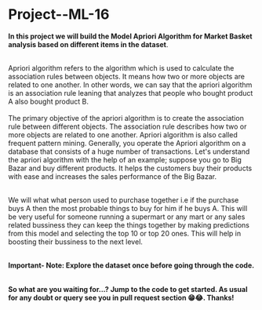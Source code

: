 # Project--ML-16




<table>

**In this project we will build the Model Apriori Algorithm for Market Basket analysis based on different items in the dataset**.<br></br>  

Apriori algorithm refers to the algorithm which is used to calculate the association rules between objects.
It means how two or more objects are related to one another. In other words, we can say that the apriori algorithm is an association rule leaning that analyzes that people who bought product A also bought product B.<br></br>
The primary objective of the apriori algorithm is to create the association rule between different objects. 
The association rule describes how two or more objects are related to one another. 
Apriori algorithm is also called frequent pattern mining. Generally, you operate the Apriori algorithm on a database that consists of a huge number of transactions. 
Let's understand the apriori algorithm with the help of an example; suppose you go to Big Bazar and buy different products. 
It helps the customers buy their products with ease and increases the sales performance of the Big Bazar.<br></br>

We will what what person used to purchase together i.e if the purchase buys A then the most probable things to buy for him if he buys A. This will be very useful for someone
running a supermart or any mart or any sales related bussiness they can keep the things together by making predictions from this model and selecting the top 10 or top 20 ones. This will help in boosting their bussiness to the next level.<br></br> 

**Important- Note: Explore the dataset once before going through the code.**

</table>


**So what are you waiting for...? Jump to the code to get started. As usual for any doubt or query see you in pull request section 😁😂. Thanks!**

